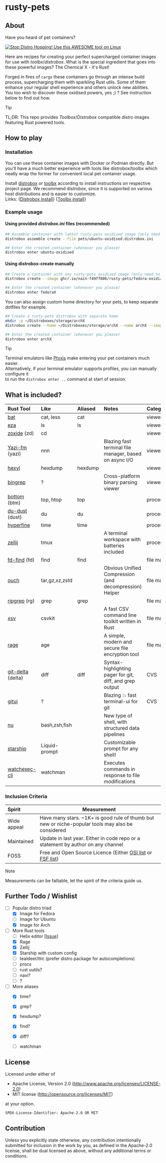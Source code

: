 # rusty-pets

## About

Have you heard of pet containers?

[![Stop Distro Hopping! Use this AWESOME tool on Linux](https://img.youtube.com/vi/Sj064D9ZUl8/0.jpg)](https://www.youtube.com/watch?v=Sj064D9ZUl8)

Here are recipes for creating your perfect supercharged container images for use with _toolbx_/_distrobox_.
What is the special ingredient that goes into these powerful images?
The Chemical X - it's Rust!

Forged in fires of `cargo` these containers go through an intense build process, supercharging them
with sparkling Rust utils. Some of them enhance your regular shell experience and others unlock new abilities.  
You too wish to discover these oxidised powers, yes ;) ? See instruction below to find out how.

> [!TIP]  
> TL;DR: This repo provides _Toolbox_/_Distrobox_ compatible distro images featuring Rust powered tools.


## How to play

### Installation

You can use these container images with Docker or Podman directly. But you'll have a much better experience
with tools like distrobox/toolbx which neatly wrap the former for convenient local pet container usage.

Install [distrobox] or [toolbx] according to install instructions on respective project page.
We recommend distrobox, since it is supported on various host distributions and is easier to customize.  
Links: {[Distrobox install]} {[Toolbx install]}

[distrobox]: https://distrobox.it
[toolbx]: https://containertoolbx.org/
[Distrobox install]: https://github.com/89luca89/distrobox?tab=readme-ov-file#installation
[Toolbx install]: https://containertoolbx.org/install/

### Example usage

#### Using provided _distrobox.ini_ files (recommended)

```bash
## Assemble container with latest rusty-pets oxidised image (only need to do this once)
distrobox assemble create --file pets/ubuntu-oxidised.distrobox.ini

## Enter the created container (whenever you please)
distrobox enter ubuntu-oxidised
```

#### Using distrobox-create manually

```bash
## Create a container with any rusty-pets oxidised image (only need to do this once)
distrobox create --image ghcr.io/nain-f49ff806/rusty-pets/fedora-oxidized.toolbox:latest --name fedoraX

## Enter the created container (whenever you please)
distrobox enter fedoraX
```

You can also assign custom home directory for your pets, to keep separate dotfiles for example.

```bash
## Create a rusty-pets distrobox with separate home
mkdir -p ~/Distroboxes/storage/archX
distrobox create --home ~/Distroboxes/storage/archX --name archX --image ghcr.io/nain-f49ff806/rusty-pets/arch-oxidized.toolbox:latest

## Enter the created container (whenever you please)
distrobox enter archX
```

> [!TIP]  
> Terminal emulators like [Ptyxis] make entering your pet containers much easier.  
> Alternatively, if your terminal emulator supports profiles, you can manually configure it  
> to run the `distrobox enter ..` command at start of session.

[Ptyxis]: https://flathub.org/apps/app.devsuite.Ptyxis


## What is included?

| Rust Tool           | Like           | Aliased | Notes                                                    | Category          |
|:--------------------|:---------------|:--------|:---------------------------------------------------------|:------------------|
| [bat]               | cat, less      | cat     |                                                          | viewer/navigation |
| [eza]               | ls             | ls      |                                                          | viewer/navigation |
| [zoxide] (zd)       | cd             |         |                                                          | viewer/navigation |
| [Yazi-fm] (yazi)    | nnn            |         | Blazing fast terminal file manager, based on async I/O   | viewer/navigation |
| [hexyl]             | hexdump        | hexdump |                                                          | viewer/navigation |
| [bingrep]           | ?              |         | Cross-platform binary parsing viewer                     | viewer/navigation |
| [bottom] (btm)      | top, htop      | top     |                                                          | process/system    |
| [du-dust] (dust)    | du             | du      |                                                          | process/system    |
| [hyperfine]         | time           | time    |                                                          | process/system    |
| [zellij]            | tmux           |         | A terminal workspace with batteries included             | process/system    |
| [fd-find] (fd)      | find           | find    |                                                          | file manipulation |
| [ouch]              | tar,gz,xz,zstd |         | Obvious Unified Compression (and decompression) Helper   | file manipulation |
| [ripgrep] (rg)      | grep           | grep    |                                                          | file manipulation |
| [xsv]               | csvkit         |         | A fast CSV command line toolkit written in Rust          | file manipulation |
| [rage]              | age            |         | A simple, modern and secure file encryption tool         | file manipulation |
| [git-delta] (delta) | diff           | diff    | Syntax-highlighting pager for git, diff, and grep output | CVS               |
| [gitui]             | ?              |         | Blazing 💥 fast terminal-ui for git                      | CVS               |
| [nu]                | bash,zsh,fish  |         | New type of shell, with structured data pipelines        |                   |
| [starship]          | Liquid-prompt  |         | Customizable prompt for any shell!                       |                   |
| [watchexec-cli]     | watchman       |         | Executes commands in response to file modifications      |                   |

[bat]: https://github.com/sharkdp/bat
[eza]: https://github.com/eza-community/eza
[zoxide]: https://github.com/ajeetdsouza/zoxide
[Yazi-fm]: https://github.com/sxyazi/yazi
[hexyl]: https://github.com/sharkdp/hexyl
[bingrep]: https://github.com/m4b/bingrep
[bottom]: https://github.com/ClementTsang/bottom
[du-dust]: https://github.com/bootandy/dust
[hyperfine]: https://github.com/sharkdp/hyperfine
[fd-find]: https://github.com/sharkdp/fd
[ouch]: https://github.com/ouch-org/ouch
[ripgrep]: https://github.com/BurntSushi/ripgrep
[xsv]: https://github.com/BurntSushi/xsv
[git-delta]: https://github.com/dandavison/delta
[gitui]: https://github.com/extrawurst/gitui
[nu]: https://github.com/nushell/nushell
[starship]: https://github.ink/starship/starship
[watchexec-cli]: https://github.com/watchexec/watchexec
[rage]: https://github.com/str4d/rage
[zellij]: https://github.com/zellij-org/zellij

### Inclusion Criteria

| Spirit      | Measurement                                                                                       |
|:------------|---------------------------------------------------------------------------------------------------|
| Wide appeal | Have many stars. ~1K+ is good rule of thumb but new or niche-popular tools may also be considered |
| Maintained  | Update in last year. Either in code repo or a statement by author on any channel                  |
| FOSS        | Free and Open Source Licence (Either [OSI list] or [FSF list])                                    |

[OSI list]: https://opensource.org/licenses/
[FSF list]: https://www.gnu.org/licenses/license-list.html

> [!NOTE]  
> Measurements can be falliable, let the spirit of the criteria guide us.


## Further Todo / Wishlist

- [ ] Popular distro triad
  - [x] Image for Fedora
  - [ ] Image for Ubuntu
  - [x] Image for Arch
- [ ] More Rust tools
  - [ ] Helix editor [[Issue](https://github.com/helix-editor/helix/issues/42)]
  - [x] Rage
  - [x] Zellij
  - [x] Starship with custom config
  - [ ] tealdeer/tlrc (prefer distro package for autocompletions)
  - [ ] procs
  - [ ] rust uutils?
  - [ ] navi?
  - [ ] ?
- [ ] More aliases
  - [x] time?
  - [x] grep?
  - [x] hexdump?
  - [x] find?
  - [x] diff?
  - [ ] watchman 


## License

Licensed under either of

 * Apache License, Version 2.0
   (http://www.apache.org/licenses/LICENSE-2.0)
 * MIT license
   (http://opensource.org/licenses/MIT)

at your option.

`SPDX-License-Identifier: Apache-2.0 OR MIT`


## Contribution

Unless you explicitly state otherwise, any contribution intentionally submitted
for inclusion in the work by you, as defined in the Apache-2.0 license, shall be
dual licensed as above, without any additional terms or conditions.
